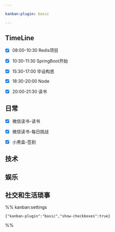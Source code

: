 ```yaml
---

kanban-plugin: basic

---
```


## TimeLine

- [x] 08:00-10:30 Redis项目
- [x] 10:30-11:30 SpringBoot开始
- [x] 15:30-17:00 毕设构思
- [x] 18:30-20:00 Node
- [x] 20:00-21:30 读书


## 日常

- [x] 微信读书-读书
- [x] 微信读书-每日挑战
- [x] 小黑盒-签到


## 技术



## 娱乐



## 社交和生活琐事





%% kanban:settings
```
{"kanban-plugin":"basic","show-checkboxes":true}
```
%%